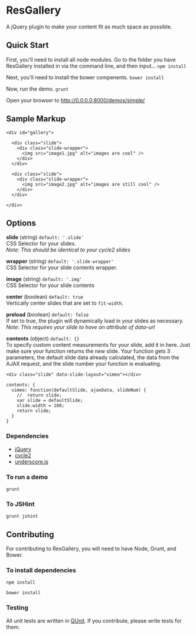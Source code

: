# ResGallery #
A jQuery plugin to make your content fit as much space as possible.

## Quick Start ##
First, you'll need to install all node modules. Go to the folder you have ResGallery installed in via the command line, and then input...
``` npm install ```

Next, you'll need to install the bower compenents.
``` bower install ```

Now, run the demo.
``` grunt ```

Open your browser to http://0.0.0.0:8000/demos/simple/

## Sample Markup ##
```
<div id="gallery">

  <div class="slide">
    <div class="slide-wrapper">
      <img src="image1.jpg" alt="images are cool" />
    </div>
  </div>
  
  <div class="slide">
    <div class="slide-wrapper">
      <img src="image2.jpg" alt="images are still cool" />
    </div>
  </div>
  
</div>
```

## Options ##
**slide** (string) ```default: '.slide'```  
CSS Selector for your slides.  
*Note: This should be identical to your cycle2 slides*

**wrapper** (string) ```default: '.slide-wrapper'```  
CSS Selector for your slide contents wrapper.

**image** (string) ```default: '.img'```  
CSS Selector for your slide contents

**center** (boolean) ```default: true```  
Vertically center slides that are set to `fit-width`.  

**preload** (boolean) ```default: false```  
If set to true, the plugin will dynamically load in your slides as necessary.  
*Note: This requires your slide to have an attribute of data-url*

**contents** (object) ```default: {}```  
To specify custom content measurements for your slide, add it in here. Just make sure your function returns the new slide. Your function gets 3 parameters, the default slide data already calculated, the data from the AJAX request, and the slide number your function is evaluating.

```
<div class="slide" data-slide-layout="vimeo"></div>
```

```
contents: {
  vimeo: function(defaultSlide, ajaxData, slideNum) {
    //  return slide;
    var slide = defaultSlide;
    slide.width = 100;
    return slide;
  }
}
```


### Dependencies ###
* [jQuery](http://jquery.com/)
* [cycle2](http://jquery.malsup.com/cycle2/)
* [underscore.js](http://underscorejs.org/)

### To run a demo ###
```grunt```


### To JSHint ###
```grunt jshint```



## Contributing ##
For contributing to ResGallery, you will need to have Node, Grunt, and Bower.

### To install dependencies ###
```npm install```

```bower install```

### Testing ###
All unit tests are written in [QUnit](http://qunitjs.com/). If you contribute, please write tests for them.
